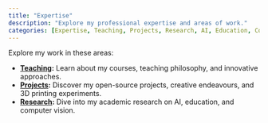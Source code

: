 ```yaml
---
title: "Expertise"
description: "Explore my professional expertise and areas of work."
categories: [Expertise, Teaching, Projects, Research, AI, Education, Computer Vision]
---
```


Explore my work in these areas:

*   **[Teaching](/teaching.qmd):** Learn about my courses, teaching philosophy, and innovative approaches.
*   **[Projects](/projects.qmd):** Discover my open-source projects, creative endeavours, and 3D printing experiments.
*   **[Research](/research.qmd):** Dive into my academic research on AI, education, and computer vision.
